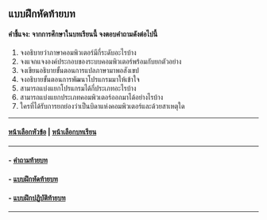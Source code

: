 ## แบบฝึกหัดท้ายบท
#### คำชี้แจง: จากการศึกษาในบทเรียนนี้ จงตอบคำถามดังต่อไปนี้
1. จงอธิบายว่าภาษาคอมพิวเตอร์มีกี่ระดับอะไรบ้าง
2. จงแจกแจงองค์ประกอบของระบบคอมพิวเตอร์พร้อมกับยกตัวอย่าง
3. จงเขียนอธิบายขั้นตอนการแปลภาษามาพอสังเขป
4. จงอธิบายขั้นตอนการพัฒนาโปรแกรมมาให้เข้าใจ
5. สามารถแบ่งแยกโปรแกรมได้กี่ประเภทอะไรบ้าง
6. สามารถแบ่งแยกประเภทคอมพิวเตอร์ออกมาได้อย่างไรบ้าง
7. ใครที่ได้รับการยกย่องว่าเป็นบิดาแห่งคอมพิวเตอร์และด้วยสาเหตุใด

---
#### [หน้าเลือกหัวข้อ](README.md) | [หน้าเลือกบทเรียน](../README.md)
---
#### - [คำถามท้ายบท](0130.md)
#### - [แบบฝึกหัดท้ายบท](0150.md)
#### - [แบบฝึกปฏิบัติท้ายบท](0170.md)
---

